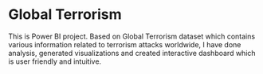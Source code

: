 # Global Terrorism 
This is Power BI project. Based on Global Terrorism dataset which contains various information related to terrorism attacks worldwide, I have done analysis, generated visualizations and created interactive dashboard which is user friendly and intuitive.
